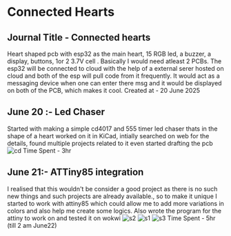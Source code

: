 # Connected Hearts

## Journal Title - Connected hearts
Heart shaped pcb with esp32 as the main heart, 15 RGB led, a buzzer, a display, buttons, 1or 2 3.7V cell . Basically I would need atleast 2 PCBs. The esp32 will be connected to cloud with the help of a external serer hosted on cloud and both of the esp will pull code from it frequently. It would act as a messaging device when one can enter there msg and it would be displayed on both of the PCB, which makes it cool.
Created at - 20 June 2025

## June 20 :- Led Chaser 
Started with making a simple cd4017 and 555 timer led chaser thats in the shape of a heart
worked on it in KiCad, intially searched on web for the details, found multiple projects related to it even started drafting the pcb
![cd](https://github.com/user-attachments/assets/aace643b-2cb4-48fe-96c0-aa6b6306788c)
Time Spent - 3hr

## June 21:- ATTiny85 integration
I realised that this wouldn't be consider a good project as there is no such new things and such projects are already available., so to make it unique I started to work with attiny85 which could allow me to add more variations in colors and also help me create some logics. Also wrote the program for the attiny to work on and tested it on wokwi
![s2](https://github.com/user-attachments/assets/12eef54b-b7ad-4ae9-97b5-5f2272edc7a4)
![s1](https://github.com/user-attachments/assets/151ad38e-4a87-436a-83f1-278225c16f89)
![s3](https://github.com/user-attachments/assets/d36a2879-220d-4956-8b2c-578cf798397c)
Time Spent - 5hr (till 2 am June22)



